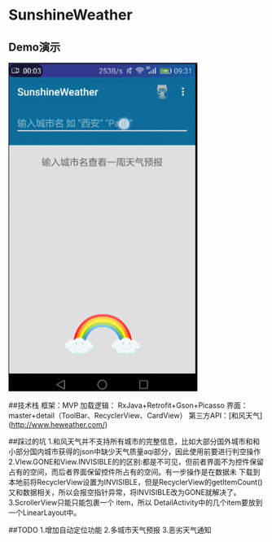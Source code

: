 # SunshineWeather
## Demo演示
![image](https://github.com/busySnail/SunshineWeather/blob/master/gif/%E5%BD%95%E5%B1%8F.gif) 

##技术栈 
  框架：MVP
  加载逻辑： RxJava+Retrofit+Gson+Picasso 
  界面：master+detail（ToolBar、RecyclerView、CardView）
  第三方API：[和风天气] (http://www.heweather.com/)

##踩过的坑
  1.和风天气并不支持所有城市的完整信息，比如大部分国外城市和和小部分国内城市获得的json中缺少天气质量aqi部分，因此使用前要进行判空操作
  2.VIew.GONE和View.INVISIBLE的的区别:都是不可见，但前者界面不为控件保留占有的空间，而后者界面保留控件所占有的空间。有一步操作是在数据未
  下载到本地前将RecyclerView设置为INVISIBLE，但是RecyclerView的getItemCount()又和数据相关，所以会报空指针异常，将INVISIBLE改为GONE就解决了。
  3.ScrollerView只能只能包裹一个 item，所以 DetailActivity中的几个item要放到一个LinearLayout中。
  
##TODO
  1.增加自动定位功能
  2.多城市天气预报
  3.恶劣天气通知

  
  
   

